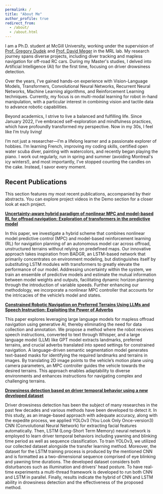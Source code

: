 ```yaml
---
permalink: /
title: "About Me"
author_profile: true
redirect_from: 
  - /about/
  - /about.html
---
```


I am a Ph.D. student at McGill University, working under the supervision of [Prof. Gregory Dudek](https://scholar.google.ca/citations?user=BSORuFoAAAAJ&hl=en) and [Prof. David Meger](https://scholar.google.ca/citations?user=gFwEytkAAAAJ&hl=en) in the MRL lab. My research journey spans diverse projects, including diver tracking and mapless navigation for off-road RC cars. During my Master's studies, I delved into Artificial Intelligence (AI) for the first time, focusing on driver drowsiness detection.

Over the years, I’ve gained hands-on experience with Vision-Language Models, Transformers, Convolutional Neural Networks, Recurrent Neural Networks, Machine Learning algorithms, and Reinforcement Learning techniques. Currently, my focus is on multi-modal learning for robot in-hand manipulation, with a particular interest in combining vision and tactile data to advance robotic capabilities.

Beyond academics, I strive to live a balanced and fulfilling life. Since January 2022, I’ve embraced self-exploration and mindfulness practices, which have profoundly transformed my perspective. Now in my 30s, I feel like I’m truly living!

I’m not just a researcher—I’m a lifelong learner and a passionate explorer of hobbies. I’m learning French, improving my coding skills, certified open water scuba diver, painting with watercolors, and recently began playing the piano. I work out regularly, run in spring and summer (avoiding Montreal's icy winters!), and most importantly, I’ve stopped counting the candles on the cake. Instead, I savor every moment.


Recent Publications
------
This section features my most recent publications, accompanied by their abstracts. You can explore project videos in the Demo section for a closer look at each project.

**[Uncertainty-aware hybrid paradigm of nonlinear MPC and model-based RL for offroad navigation: Exploration of transformers in the predictive model](https://ieeexplore.ieee.org/abstract/document/10610452)**

In this paper, we investigate a hybrid scheme that combines nonlinear model predictive control (MPC) and model-based reinforcement learning (RL) for navigation planning of an autonomous model car across offroad, unstructured terrains without relying on predefined maps. Our innovative approach takes inspiration from BADGR, an LSTM-based network that primarily concentrates on environment modeling, but distinguishes itself by substituting LSTM modules with transformers to greatly elevate the performance of our model. Addressing uncertainty within the system, we train an ensemble of predictive models and estimate the mutual information between model weights and outputs, facilitating dynamic horizon planning through the introduction of variable speeds. Further enhancing our methodology, we incorporate a nonlinear MPC controller that accounts for the intricacies of the vehicle’s model and states.

**[Constrained Robotic Navigation on Preferred Terrains Using LLMs and Speech Instruction: Exploiting the Power of Adverbs](https://link.springer.com/chapter/10.1007/978-3-031-63596-0_11)**

This paper explores leveraging large language models for mapless offroad navigation using generative AI, thereby eliminating the need for data collection and annotation. We propose a method where the robot receives speech instructions, converted to text through Whisper, and a large language model (LLM) like GPT model extracts landmarks, preferred terrains, and crucial adverbs translated into speed settings for constrained navigation. A language-driven semantic segmentation model generates text-based masks for identifying the required landmarks and terrains in images. By translating 2D image points to the vehicle’s motion plane using camera parameters, an MPC controller guides the vehicle towards the desired terrains. This approach enables adaptability to diverse environments and enhances instructions for navigating complex and challenging terrains.

**[Drowsiness detection based on driver temporal behavior using a new developed dataset](https://arxiv.org/abs/2104.00125)**

Driver drowsiness detection has been the subject of many researches in the past few decades and various methods have been developed to detect it. In this study, as an image-based approach with adequate accuracy, along with the expedite process, we applied YOLOv3 (You Look Only Once-version3) CNN (Convolutional Neural Network) for extracting facial features automatically. Then, LSTM (Long-Short Term Memory) neural network is employed to learn driver temporal behaviors including yawning and blinking time period as well as sequence classification. To train YOLOv3, we utilized our collected dataset alongside the transfer learning method. Moreover, the dataset for the LSTM training process is produced by the mentioned CNN and is formatted as a two-dimensional sequence comprised of eye blinking and yawning time durations. The developed dataset considers both disturbances such as illumination and drivers' head posture. To have real-time experiments a multi-thread framework is developed to run both CNN and LSTM in parallel. Finally, results indicate the hybrid of CNN and LSTM ability in drowsiness detection and the effectiveness of the proposed method.

